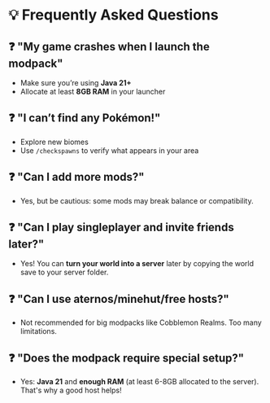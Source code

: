 # 💡 Frequently Asked Questions

## ❓ "My game crashes when I launch the modpack"
- Make sure you’re using **Java 21+** 
- Allocate at least **8GB RAM** in your launcher 

## ❓ "I can’t find any Pokémon!"
- Explore new biomes
- Use `/checkspawns` to verify what appears in your area

## ❓ "Can I add more mods?"
- Yes, but be cautious: some mods may break balance or compatibility.

## ❓ "Can I play singleplayer and invite friends later?" 
- Yes! You can **turn your world into a server** later by copying the world save to your server folder.

## ❓ "Can I use aternos/minehut/free hosts?" 
- Not recommended for big modpacks like Cobblemon Realms. Too many limitations.

## ❓ "Does the modpack require special setup?" 
- Yes: **Java 21** and **enough RAM** (at least 6-8GB allocated to the server). That's why a good host helps!
